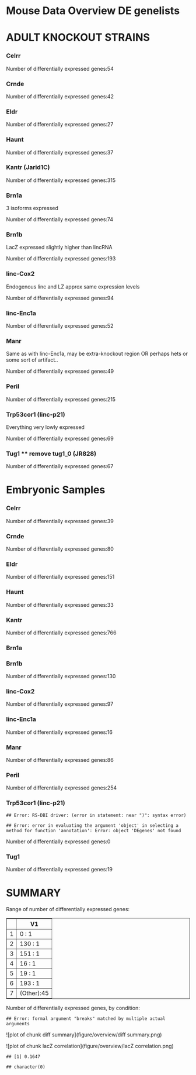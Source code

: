 Mouse Data Overview DE genelists 
========================================================




# ADULT KNOCKOUT STRAINS 

### Celrr


Number of differentially expressed genes:54

### Crnde






Number of differentially expressed genes:42

### Eldr









Number of differentially expressed genes:27

### Haunt



Number of differentially expressed genes:37


### Kantr (Jarid1C)





Number of differentially expressed genes:315

### Brn1a
3 isoforms expressed



Number of differentially expressed genes:74


### Brn1b
LacZ expressed slightly higher than lincRNA



Number of differentially expressed genes:193


### linc-Cox2



Endogenous linc and LZ approx same expression levels 



Number of differentially expressed genes:94


### linc-Enc1a







Number of differentially expressed genes:52


### Manr
Same as with linc-Enc1a, may be extra-knockout region OR perhaps hets or some sort of artifact.. 





Number of differentially expressed genes:49


### Peril





Number of differentially expressed genes:215



### Trp53cor1 (linc-p21)
Everything very lowly expressed 



Number of differentially expressed genes:69


### Tug1 ** remove tug1_0 (JR828)



Number of differentially expressed genes:67


# Embryonic Samples

### Celrr







Number of differentially expressed genes:39


### Crnde






Number of differentially expressed genes:80 

### Eldr





Number of differentially expressed genes:151


### Haunt






Number of differentially expressed genes:33


### Kantr






Number of differentially expressed genes:766

### Brn1a


### Brn1b 



Number of differentially expressed genes:130

### linc-Cox2






Number of differentially expressed genes:97


### linc-Enc1a






Number of differentially expressed genes:16


### Manr 






Number of differentially expressed genes:86

### Peril






Number of differentially expressed genes:254


### Trp53cor1 (linc-p21)





```
## Error: RS-DBI driver: (error in statement: near ")": syntax error)
```

```
## Error: error in evaluating the argument 'object' in selecting a method for function 'annotation': Error: object 'DEgenes' not found
```

Number of differentially expressed genes:0

### Tug1





Number of differentially expressed genes:19

# SUMMARY

Range of number of differentially expressed genes:

<!-- html table generated in R 3.0.2 by xtable 1.7-3 package -->
<!-- Thu Jul  3 13:06:04 2014 -->
<TABLE border=1>
<TR> <TH>  </TH> <TH>       V1 </TH>  </TR>
  <TR> <TD align="right"> 1 </TD> <TD> 0      : 1   </TD> </TR>
  <TR> <TD align="right"> 2 </TD> <TD> 130    : 1   </TD> </TR>
  <TR> <TD align="right"> 3 </TD> <TD> 151    : 1   </TD> </TR>
  <TR> <TD align="right"> 4 </TD> <TD> 16     : 1   </TD> </TR>
  <TR> <TD align="right"> 5 </TD> <TD> 19     : 1   </TD> </TR>
  <TR> <TD align="right"> 6 </TD> <TD> 193    : 1   </TD> </TR>
  <TR> <TD align="right"> 7 </TD> <TD> (Other):45   </TD> </TR>
   </TABLE>


Number of differentially expressed genes, by condition: 


```
## Error: formal argument "breaks" matched by multiple actual arguments
```

![plot of chunk diff summary](figure/overview/diff summary.png) 



![plot of chunk lacZ correlation](figure/overview/lacZ correlation.png) 

```
## [1] 0.1647
```



```
## character(0)
```




